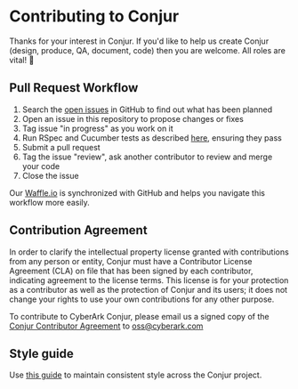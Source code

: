 # Contributing to Conjur

Thanks for your interest in Conjur. If you'd like to help us create Conjur (design, produce, QA, document, code) then you are welcome. All roles are vital! :pray:

## Pull Request Workflow

1. Search the [open issues][waffle] in GitHub to find out what has been planned
2. Open an issue in this repository to propose changes or fixes
3. Tag issue "in progress" as you work on it
4. Run RSpec and Cucumber tests as described [here][tests], ensuring they pass
5. Submit a pull request
6. Tag the issue "review", ask another contributor to review and merge your code
7. Close the issue

Our [Waffle.io][waffle] is synchronized with GitHub and helps you navigate this workflow more easily.

## Contribution Agreement

In order to clarify the intellectual property license granted with contributions from any person or entity, Conjur must have a Contributor License Agreement (CLA) on file that has been signed by each contributor, indicating agreement to the license terms. This license is for your protection as a contributor as well as the protection of Conjur and its users; it does not change your rights to use your own contributions for any other purpose.

To contribute to CyberArk Conjur, please email us a signed copy of the <a href="https://www.conjur.org/docs/CyberArk_Open_Source_Contributor_Agreement.pdf" download="conjur_contributor_agreement">Conjur Contributor Agreement</a> to <a href="oss@cyberark.com">oss@cyberark.com</a>

## Style guide

Use [this guide][style] to maintain consistent style across the Conjur project.

[style]: STYLE.md
[tests]: README.md#Testing
[waffle]: https://waffle.io/cyberark/conjur

<!-- [Conjur Contributing Agreement](/docs/CyberArk_Open_Source_Contributor_Agreement.rtf) -->

<!-- <a href="/docs/CyberArk_Open_Source_Contributor_Agreement.rtf" download="Conjur_contributor_Agreement">Conjur Contributing Agreement</a> -->
